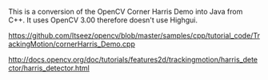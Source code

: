 This is a conversion of the OpenCV Corner Harris Demo into Java from C++. It uses OpenCV 3.00 therefore doesn't use Highgui.

https://github.com/Itseez/opencv/blob/master/samples/cpp/tutorial_code/TrackingMotion/cornerHarris_Demo.cpp

http://docs.opencv.org/doc/tutorials/features2d/trackingmotion/harris_detector/harris_detector.html